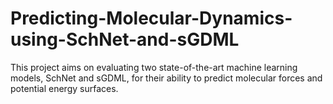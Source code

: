 # Predicting-Molecular-Dynamics-using-SchNet-and-sGDML
This project aims on evaluating two state-of-the-art machine learning models, SchNet and sGDML, for their ability to predict molecular forces and potential energy surfaces.
